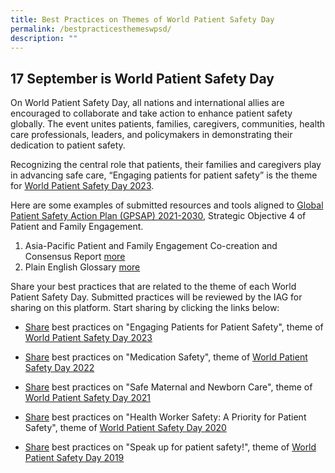 ```yaml
---
title: Best Practices on Themes of World Patient Safety Day
permalink: /bestpracticesthemeswpsd/
description: ""
---
```

17 September is World Patient Safety Day
------------------------------
On World Patient Safety Day, all nations and international allies are encouraged to collaborate and take action to enhance patient safety globally. The event unites patients, families, caregivers, communities, health care professionals, leaders, and policymakers in demonstrating their dedication to patient safety. 

Recognizing the central role that patients, their families and caregivers play in advancing safe care, “Engaging patients for patient safety” is the theme for [World Patient Safety Day 2023](https://www.who.int/campaigns/world-patient-safety-day/2023). 

Here are some examples of submitted resources and tools aligned to [Global Patient Safety Action Plan (GPSAP) 2021-2030](https://www.who.int/teams/integrated-health-services/patient-safety/policy/global-patient-safety-action-plan), Strategic Objective 4 of Patient and Family Engagement.

1. Asia-Pacific Patient and Family Engagement Co-creation and Consensus Report [more](/tools-and-resources/tools-and-resources/patientfamilyconsensus/)
2. Plain English Glossary [more](/tools-and-resources/tools-and-resources/plainenglishglossary/)

Share your best practices that are related to 
the theme of each World Patient Safety Day.
Submitted practices will be reviewed by the IAG for sharing on this platform. Start sharing by clicking the links below: 

*   [Share](https://for.sg/engagingpatientsforpatientsafetywpsd2023) best practices on "Engaging Patients for Patient Safety", theme of [World Patient Safety Day 2023](https://www.who.int/campaigns/world-patient-safety-day/2023)

*  [Share](https://form.gov.sg/64e447f20e024d001139dcc5) best practices on "Medication Safety", theme of [World Patient Safety Day 2022](https://www.who.int/campaigns/world-patient-safety-day/2022)

*  [Share](https://form.gov.sg/64e449ba3f58260013c32bb7) best practices on "Safe Maternal and Newborn Care", theme of [World Patient Safety Day 2021](https://www.who.int/campaigns/world-patient-safety-day/2021)

*  [Share](https://form.gov.sg/64e44ab4c98c410011f5de95) best practices on "Health Worker Safety: A Priority for Patient Safety", theme of [World Patient Safety Day 2020](https://www.who.int/campaigns/world-patient-safety-day/2020)

*  [Share](https://form.gov.sg/64e44b7c3f58260013c371bf) best practices on "Speak up for patient safety!", theme of  [World Patient Safety Day 2019](https://www.who.int/campaigns/world-patient-safety-day/2019)